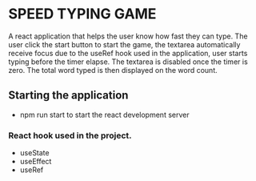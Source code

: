 # SPEED TYPING GAME
A react application that helps the user know how fast they can type. The user click the start button to start the game, the textarea automatically receive focus due to the useRef hook used in the application, user starts typing before the timer elapse. The textarea is disabled once the timer is zero. The total word typed is then displayed on the word count.

## Starting the application
- npm run start to start the react development server

### React hook used in the project.
- useState 
- useEffect
- useRef


